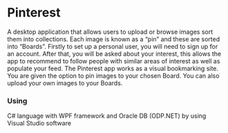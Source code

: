 # Pinterest

A desktop application that allows users to upload or browse images sort them into collections. Each image is known as a “pin” and these are sorted into “Boards”. Firstly to set up a personal user, you will need to sign up for an account. After that, you will be asked about your interest, this allows the app to recommend to follow people with similar areas of interest as well as populate your feed. The Pinterest app works as a visual bookmarking site. You are given the option to pin images to your chosen Board. You can also upload your own images to your Boards.

### Using
C# language with WPF framework and Oracle DB (ODP.NET) by using Visual Studio software
